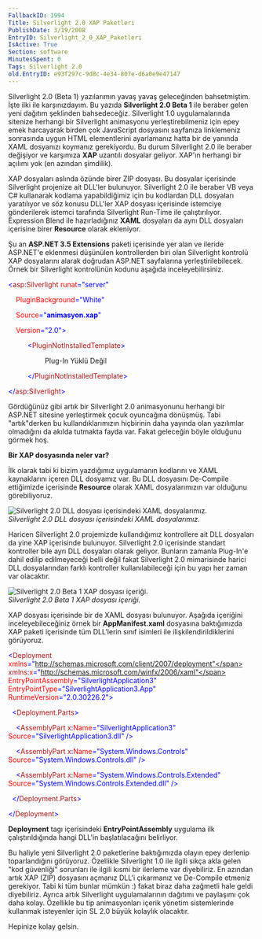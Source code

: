 ```yaml
---
FallbackID: 1994
Title: Silverlight 2.0 XAP Paketleri
PublishDate: 3/19/2008
EntryID: Silverlight_2_0_XAP_Paketleri
IsActive: True
Section: software
MinutesSpent: 0
Tags: Silverlight 2.0
old.EntryID: e93f297c-9d8c-4e34-807e-d6a0e9e47147
---
```

Silverlight 2.0 (Beta 1) yazılarımın yavaş yavaş geleceğinden
bahsetmiştim. İşte ilki ile karşınızdayım. Bu yazıda **Silverlight 2.0
Beta 1** ile beraber gelen yeni dağıtım şeklinden bahsedeceğiz.
Silverlight 1.0 uygulamalarında sitenize herhangi bir Silverlight
animasyonu yerleştirebilmeniz için epey emek harcayarak birden çok
JavaScript dosyasını sayfanıza linklemeniz sonrasında uygun HTML
elementlerini ayarlamanız hatta bir de yanında XAML dosyanızı koymanız
gerekiyordu. Bu durum Silverlight 2.0 ile beraber değişiyor ve karşımıza
**XAP** uzantılı dosyalar geliyor. XAP'ın herhangi bir açılımı yok (en
azından şimdilik).

XAP dosyaları aslında özünde birer ZIP dosyası. Bu dosyalar içerisinde
Silverlight projenize ait DLL'ler bulunuyor. Silverlight 2.0 ile beraber
VB veya C\# kullanarak kodlama yapabildiğimiz için bu kodlardan DLL
dosyaları yaratılıyor ve söz konusu DLL'ler XAP dosyası içerisinde
istemciye gönderilerek istemci tarafında Silverlight Run-Time ile
çalıştırılıyor. Expression Blend ile hazırladığınız **XAML** dosyaları
da aynı DLL dosyaları içerisine birer **Resource** olarak ekleniyor.

Şu an **ASP.NET 3.5 Extensions** paketi içerisinde yer alan ve ileride
ASP.NET'e eklenmesi düşünülen kontrollerden biri olan Silverlight
kontrolü XAP dosyalarını alarak doğrudan ASP.NET sayfalarına
yerleştirilebilecek. Örnek bir Silverlight kontrolünün kodunu aşağıda
inceleyebilirsiniz.

<span style="color: blue;">\<</span><span
style="color: #a31515;">asp</span><span
style="color: blue;">:</span><span
style="color: #a31515;">Silverlight</span> <span
style="color: red;">runat</span><span
style="color: blue;">="server"</span>

    <span style="color: red;">PluginBackground</span><span
style="color: blue;">="White"</span>

    <span style="color: red;">Source</span><span
style="color: blue;">="**animasyon.xap**"</span>

    <span style="color: red;">Version</span><span
style="color: blue;">="2.0"\></span>

          <span style="color: blue;">\<</span><span
style="color: #a31515;">PluginNotInstalledTemplate</span><span
style="color: blue;">\></span>

                   Plug-In Yüklü Değil

          <span style="color: blue;">\</</span><span
style="color: #a31515;">PluginNotInstalledTemplate</span><span
style="color: blue;">\></span>

<span style="color: blue;">\</</span><span
style="color: #a31515;">asp</span><span
style="color: blue;">:</span><span
style="color: #a31515;">Silverlight</span><span
style="color: blue;">\></span>

Gördüğünüz gibi artık bir Silverlight 2.0 animasyonunu herhangi bir
ASP.NET sitesine yerleştirmek çocuk oyuncağına dönüşmüş. Tabi
"artık"derken bu kullandıklarımızın hiçbirinin daha yayında olan
yazılımlar olmadığını da akılda tutmakta fayda var. Fakat geleceğin
böyle olduğunu görmek hoş.

**Bir XAP dosyasında neler var?**

İlk olarak tabi ki bizim yazdığımız uygulamanın kodlarını ve XAML
kaynaklarını içeren DLL dosyamız var. Bu DLL dosyasını De-Compile
ettiğimizde içerisinde **Resource** olarak XAML dosyalarımızın var
olduğunu görebiliyoruz.

![Silverlight 2.0 DLL dosyası içerisindeki XAML
dosyalarımız.](http://cdn.daron.yondem.com/assets/1994/18032008_2.png)\
*Silverlight 2.0 DLL dosyası içerisindeki XAML dosyalarımız.*

Haricen Silverlight 2.0 projemizde kullandığımız kontrollere ait DLL
dosyaları da yine XAP içerisinde bulunuyor. Silverlight 2.0 içerisinde
standart kontroller bile ayrı DLL dosyaları olarak geliyor. Bunların
zamanla Plug-In'e dahil edilip edilmeyeceği belli değil fakat
Silverlight 2.0 mimarisinde harici DLL dosyalarından farklı kontroller
kullanılabileceği için bu yapı her zaman var olacaktır.

![Silverlight 2.0 Beta 1 XAP dosyası
içeriği.](http://cdn.daron.yondem.com/assets/1994/18032008_1.png)\
*Silverlight 2.0 Beta 1 XAP dosyası içeriği.*

XAP dosyası içerisinde bir de XAML dosyası bulunuyor. Aşağıda içeriğini
inceleyebileceğiniz örnek bir **AppManifest.xaml** dosyasına
baktığımızda XAP paketi içerisinde tüm DLL'lerin sınıf isimleri ile
ilişkilendirildiklerini görüyoruz.

<span style="color: blue;">\<</span><span
style="color: #a31515;">Deployment</span> <span
style="color: red;">xmlns</span><span
style="color: blue;">="http://schemas.microsoft.com/client/2007/deployment"</span>
<span style="color: #a31515;">xmlns</span><span
style="color: blue;">:</span><span style="color: red;">x</span><span
style="color: blue;">="http://schemas.microsoft.com/winfx/2006/xaml"</span>
<span style="color: red;">EntryPointAssembly</span><span
style="color: blue;">="SilverlightApplication3"</span> <span
style="color: red;">EntryPointType</span><span
style="color: blue;">="SilverlightApplication3.App"</span> <span
style="color: red;">RuntimeVersion</span><span
style="color: blue;">="2.0.30226.2"\></span>

  <span style="color: blue;">\<</span><span
style="color: #a31515;">Deployment.Parts</span><span
style="color: blue;">\></span>

    <span style="color: blue;">\<</span><span
style="color: #a31515;">AssemblyPart</span> <span
style="color: #a31515;">x</span><span style="color: blue;">:</span><span
style="color: red;">Name</span><span
style="color: blue;">="SilverlightApplication3"</span> <span
style="color: red;">Source</span><span
style="color: blue;">="SilverlightApplication3.dll"</span> <span
style="color: blue;">/\></span>

    <span style="color: blue;">\<</span><span
style="color: #a31515;">AssemblyPart</span> <span
style="color: #a31515;">x</span><span style="color: blue;">:</span><span
style="color: red;">Name</span><span
style="color: blue;">="System.Windows.Controls"</span> <span
style="color: red;">Source</span><span
style="color: blue;">="System.Windows.Controls.dll"</span> <span
style="color: blue;">/\></span>

    <span style="color: blue;">\<</span><span
style="color: #a31515;">AssemblyPart</span> <span
style="color: #a31515;">x</span><span style="color: blue;">:</span><span
style="color: red;">Name</span><span
style="color: blue;">="System.Windows.Controls.Extended"</span> <span
style="color: red;">Source</span><span
style="color: blue;">="System.Windows.Controls.Extended.dll"</span>
<span style="color: blue;">/\></span>

  <span style="color: blue;">\</</span><span
style="color: #a31515;">Deployment.Parts</span><span
style="color: blue;">\></span>

<span style="color: blue;">\</</span><span
style="color: #a31515;">Deployment</span><span
style="color: blue;">\></span>

**Deployment** tagı içerisindeki **EntryPointAssembly** uygulama ilk
çalıştırıldığında hangi DLL'in başlatılacağını belirliyor.

Bu haliyle yeni Silverlight 2.0 paketlerine baktığımızda olayın epey
derlenip toparlandığını görüyoruz. Özellikle Silverlight 1.0 ile ilgili
sıkça akla gelen "kod güvenliği" sorunları ile ilgili kısmi bir ilerleme
var diyebiliriz. En azından artık XAP (ZIP) dosyasını açmanız DLL'i
çıkarmanız ve De-Compile etmeniz gerekiyor. Tabi ki tüm bunlar mümkün :)
fakat biraz daha zağmetli hale geldi diyebiliriz. Ayrıca artık
Silverlight uygulamalarının dağıtımı ve paylaşımı çok daha kolay.
Özellikle bu tip animasyonları içerik yönetim sistemlerinde kullanmak
isteyenler için SL 2.0 büyük kolaylık olacaktır.

Hepinize kolay gelsin.


